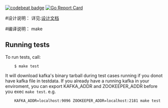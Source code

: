 [![codebeat badge](https://codebeat.co/badges/5172eb6e-b7bf-4732-bee6-6e6f46d11538)](https://codebeat.co/projects/github-com-weibocom-wqs)
[![Go Report Card](https://goreportcard.com/badge/github.com/weibocom/wqs)](https://goreportcard.com/report/github.com/weibocom/wqs)

#设计说明：
详见:[设计文档](docs/design_cn.md)

#编译说明：
make

## Running tests
To run tests, call:
```
    $ make test
```
It will download kafka's binary tarball during test cases running if you donot have kafka file in testdata.
If you already have a running kafka in your enviroment, you can export KAFKA_ADDR and ZOOKEEPER_ADDR before 
you exec `make test`.
e.g.
```
	KAFKA_ADDR=localhost:9096 ZOOKEEPER_ADDR=localhost:2181 make test
```
